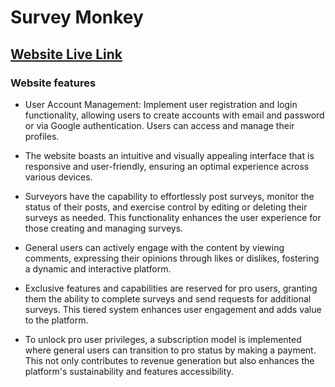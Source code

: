 # Survey Monkey 

## [Website Live Link](https://survey-polling.netlify.app/) 

### Website features

- User Account Management: Implement user registration and login functionality, allowing users to create accounts with email and password or via Google authentication. Users can access and manage their profiles.

- The website boasts an intuitive and visually appealing interface that is responsive and user-friendly, ensuring an optimal experience across various devices.

- Surveyors have the capability to effortlessly post surveys, monitor the status of their posts, and exercise control by editing or deleting their surveys as needed. This functionality enhances the user experience for those creating and managing surveys.

- General users can actively engage with the content by viewing comments, expressing their opinions through likes or dislikes, fostering a dynamic and interactive platform.


- Exclusive features and capabilities are reserved for pro users, granting them the ability to complete surveys and send requests for additional surveys. This tiered system enhances user engagement and adds value to the platform.

- To unlock pro user privileges, a subscription model is implemented where general users can transition to pro status by making a payment. This not only contributes to revenue generation but also enhances the platform's sustainability and features accessibility.
